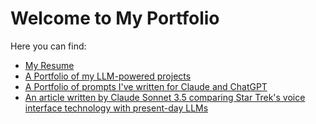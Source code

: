 # Welcome to My Portfolio

Here you can find:
- [My Resume](tailored-resume.md)
- [A Portfolio of my LLM-powered projects](projects.md)
- [A Portfolio of prompts I've written for Claude and ChatGPT](prompt_engineering_projects.md)
- [An article written by Claude Sonnet 3.5 comparing Star Trek's voice interface technology with present-day LLMs](llm-startrek-comparison.md)
